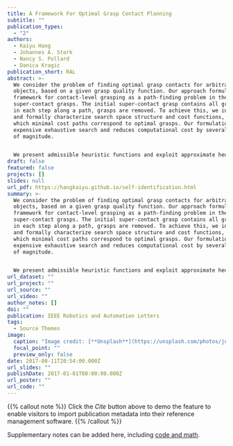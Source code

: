 ```yaml
---
title: A Framework For Optimal Grasp Contact Planning
subtitle: ""
publication_types:
  - "2"
authors:
  - Kaiyu Hang
  - Johannes A. Stork
  - Nancy S. Pollard
  - Danica Kragic
publication_short: RAL
abstract: >-
  We consider the problem of finding optimal grasp contacts for arbitrary
  objects, based on a given grasp quality function. Our approach formulates a
  framework for contact-level grasping as a path-finding problem in the space of
  super-contact grasps. The initial super-contact grasp contains all grasps, and
  in each step along a path, grasps are removed. To achieve this, we introduce
  and formally characterize search space structure and cost functions, under
  which minimal cost paths correspond to optimal grasps. Our formulation avoids
  expensive exhaustive search and reduces computational cost by several orders
  of magnitude. 


  We present admissible heuristic functions and exploit approximate heuristic search to further reduce computational cost while maintaining bounded sub-optimality for resulting grasps. We exemplify our formulation with point-contact grasping, for which we define domain-specific heuristics and demonstrate optimality and bounded sub-optimality by comparing against exhaustive and uniform cost search on example objects. Furthermore, we explain how to restrict the search graph to satisfy grasp constraints for modeling hand kinematics. We also analyze our algorithm empirically in terms of created and visited search states and resultant effective branching factor.
draft: false
featured: false
projects: []
slides: null
url_pdf: https://hangkaiyu.github.io/self-identification.html
summary: >-
  We consider the problem of finding optimal grasp contacts for arbitrary
  objects, based on a given grasp quality function. Our approach formulates a
  framework for contact-level grasping as a path-finding problem in the space of
  super-contact grasps. The initial super-contact grasp contains all grasps, and
  in each step along a path, grasps are removed. To achieve this, we introduce
  and formally characterize search space structure and cost functions, under
  which minimal cost paths correspond to optimal grasps. Our formulation avoids
  expensive exhaustive search and reduces computational cost by several orders
  of magnitude. 


  We present admissible heuristic functions and exploit approximate heuristic search to further reduce computational cost while maintaining bounded sub-optimality for resulting grasps. We exemplify our formulation with point-contact grasping, for which we define domain-specific heuristics and demonstrate optimality and bounded sub-optimality by comparing against exhaustive and uniform cost search on example objects. Furthermore, we explain how to restrict the search graph to satisfy grasp constraints for modeling hand kinematics. We also analyze our algorithm empirically in terms of created and visited search states and resultant effective branching factor.
url_dataset: ""
url_project: ""
url_source: ""
url_video: ""
author_notes: []
doi: ""
publication: IEEE Robotics and Automation Letters
tags:
  - Source Themes
image:
  caption: "Image credit: [**Unsplash**](https://unsplash.com/photos/jdD8gXaTZsc)"
  focal_point: ""
  preview_only: false
date: 2017-08-11T20:54:00.000Z
url_slides: ""
publishDate: 2017-01-01T00:00:00.000Z
url_poster: ""
url_code: ""
---
```


{{% callout note %}}
Click the _Cite_ button above to demo the feature to enable visitors to import publication metadata into their reference management software.
{{% /callout %}}

Supplementary notes can be added here, including [code and math](https://wowchemy.com/docs/content/writing-markdown-latex/).
